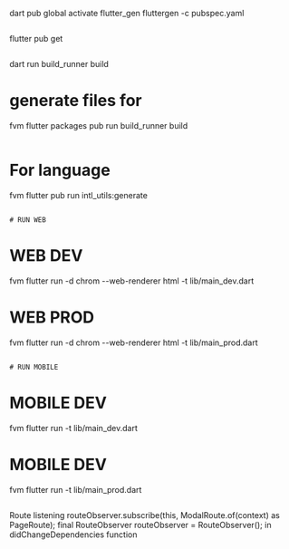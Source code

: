 dart pub global activate flutter_gen
fluttergen -c pubspec.yaml
```

```
flutter pub get
```

```
dart run build_runner build

# generate files for 
fvm flutter packages pub run build_runner build
```

```
# For language
fvm flutter pub run intl_utils:generate
```

# RUN WEB
```
# WEB DEV
fvm flutter run -d chrom --web-renderer html -t lib/main_dev.dart

# WEB PROD
fvm flutter run -d chrom --web-renderer html -t lib/main_prod.dart
```

# RUN MOBILE
```
# MOBILE DEV
fvm flutter run -t lib/main_dev.dart   

# MOBILE DEV
fvm flutter run -t lib/main_prod.dart   
```

```
Route listening
routeObserver.subscribe(this, ModalRoute.of(context) as PageRoute);
final RouteObserver<PageRoute> routeObserver = RouteObserver<PageRoute>(); in didChangeDependencies function
```